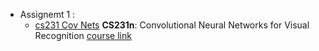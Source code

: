 - Assignemt 1 :
 	- [cs231 Cov Nets](https://github.com/kapild/deeplearning/tree/cs231n_cov_nets/cs231n_cov_nets) **CS231n**: Convolutional Neural Networks for Visual Recognition [course link](http://cs231n.github.io/)
